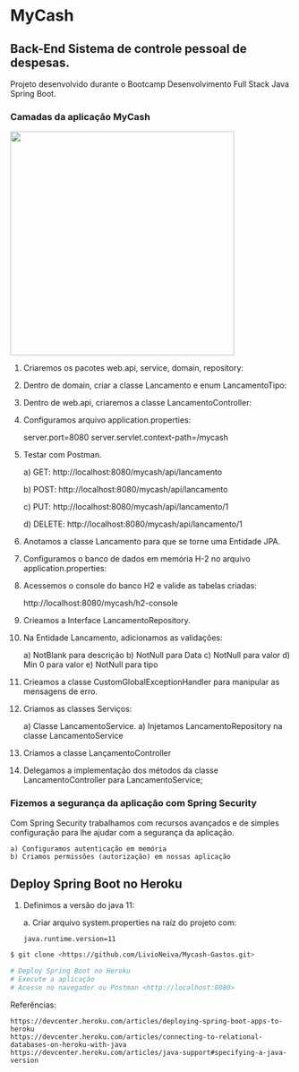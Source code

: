 # MyCash

## Back-End Sistema de controle pessoal de despesas.

Projeto desenvolvido durante o Bootcamp Desenvolvimento Full Stack Java Spring Boot.

### Camadas da aplicação MyCash

<img src="https://user-images.githubusercontent.com/35788149/121291773-39dc9c00-c8bf-11eb-8f89-49b217d9b400.jpg" width="400px" alt=""/>

1)	Criaremos os pacotes web.api, service, domain, repository:

2)	Dentro de domain, criar a classe Lancamento e enum LancamentoTipo:

3)	Dentro de web.api, criaremos a classe LancamentoController:

4)	Configuramos arquivo application.properties:
    
    server.port=8080
    server.servlet.context-path=/mycash


5)	Testar com Postman.


    a)	GET: http://localhost:8080/mycash/api/lancamento 

    b)	POST: http://localhost:8080/mycash/api/lancamento 

    c)	PUT: http://localhost:8080/mycash/api/lancamento/1 
    
    d)	DELETE: http://localhost:8080/mycash/api/lancamento/1


6)	Anotamos a classe Lancamento para que se torne uma Entidade JPA.

7)	Configuramos o banco de dados em memória H-2 no arquivo application.properties:

8)	Acessemos o console do banco H2 e valide as tabelas criadas:

    http://localhost:8080/mycash/h2-console 

9)	Crieamos a Interface LancamentoRepository.

10)	Na Entidade Lancamento, adicionamos as validações:

    a)	NotBlank para descrição
    b)	NotNull para Data
    c)	NotNull para valor
    d)	Min 0 para valor
    e)	NotNull para tipo
    
11)	Crieamos a classe CustomGlobalExceptionHandler para manipular as mensagens de erro.


12)	Criamos as classes Serviços:

    a)	Classe LancamentoService. 
    a)	Injetamos LancamentoRepository na classe LancamentoService
    
13)	 Criamos a classe LançamentoController

14)	Delegamos a implementação dos métodos da classe LancamentoController para LancamentoService;


### Fizemos a segurança da aplicação com Spring Security

Com Spring Security trabalhamos com recursos avançados e de simples configuração para lhe ajudar com a segurança da aplicação.

    a) Configuramos autenticação em memória
    b) Criamos permissões (autorização) em nossas aplicação

## Deploy Spring Boot no Heroku

1.	Definimos a versão do java 11:

    a.	Criar arquivo system.properties na raíz do projeto com:

        java.runtime.version=11

```bash
$ git clone <https://github.com/LivioNeiva/Mycash-Gastos.git>

# Deploy Spring Boot no Heroku
# Execute a aplicação
# Acesse no navegador ou Postman <http://localhost:8080>
```

Referências:

    https://devcenter.heroku.com/articles/deploying-spring-boot-apps-to-heroku
    https://devcenter.heroku.com/articles/connecting-to-relational-databases-on-heroku-with-java
    https://devcenter.heroku.com/articles/java-support#specifying-a-java-version 







